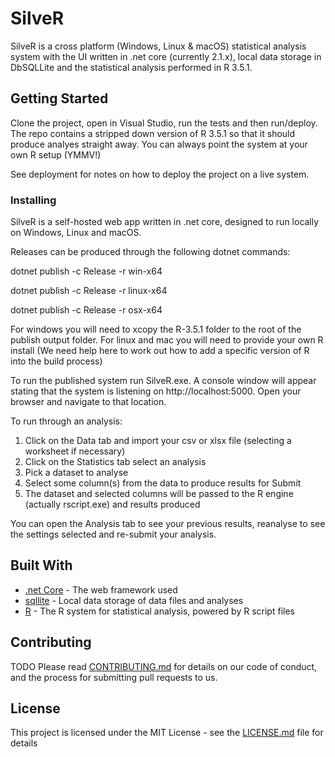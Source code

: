 # SilveR

SilveR is a cross platform (Windows, Linux & macOS) statistical analysis system with the UI written in .net core (currently 2.1.x), local data storage in DbSQLLite and the statistical analysis performed in R 3.5.1.

## Getting Started

Clone the project, open in Visual Studio, run the tests and then run/deploy. The repo contains a stripped down version of R 3.5.1 so that it should produce analyes straight away. You can always point the system at your own R setup (YMMV!)

See deployment for notes on how to deploy the project on a live system.

### Installing

SilveR is a self-hosted web app written in .net core, designed to run locally on Windows, Linux and macOS.

Releases can be produced through the following dotnet commands:

dotnet publish -c Release -r win-x64

dotnet publish -c Release -r linux-x64

dotnet publish -c Release -r osx-x64 

For windows you will need to xcopy the R-3.5.1 folder to the root of the publish output folder. For linux and mac you will need to provide your own R install (We need help here to work out how to add a specific version of R into the build process)

To run the published system run SilveR.exe. A console window will appear stating that the system is listening on http://localhost:5000. Open your browser and navigate to that location.

To run through an analysis:
1) Click on the Data tab and import your csv or xlsx file (selecting a worksheet if necessary)
2) Click on the Statistics tab select an analysis
3) Pick a dataset to analyse
4) Select some column(s) from the data to produce results for Submit
5) The dataset and selected columns will be passed to the R engine (actually rscript.exe) and results produced

You can open the Analysis tab to see your previous results, reanalyse to see the settings selected and re-submit your analysis.


## Built With

* [.net Core](https://dotnet.microsoft.com/download) - The web framework used
* [sqllite](https://www.nuget.org/packages/Microsoft.Data.Sqlite.Core/) - Local data storage of data files and analyses
* [R](https://www.r-project.org/) - The R system for statistical analysis, powered by R script files

## Contributing

TODO 
Please read [CONTRIBUTING.md](https://gist.github.com/PurpleBooth/b24679402957c63ec426) for details on our code of conduct, and the process for submitting pull requests to us.

## License

This project is licensed under the MIT License - see the [LICENSE.md](LICENSE.md) file for details
